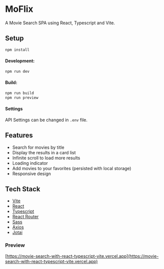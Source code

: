 # MoFlix

A Movie Search SPA using React, Typescript and Vite.

## Setup

```bash
npm install
```

#### Development:

```bash
npm run dev
```

#### Build:

```bash
npm run build
npm run preview
```

#### Settings

API Settings can be changed in `.env` file.

## Features

- Search for movies by title
- Display the results in a card list
- Infinite scroll to load more results
- Loading indicator
- Add movies to your favorites (persisted with local storage)
- Responsive design

## Tech Stack

- [Vite](https://vite.io/)
- [React](https://reactjs.org/)
- [Typescript](https://www.typescriptlang.org/)
- [React Router](https://reacttraining.com/react-router/)
- [Sass](https://sass-lang.com/)
- [Axios](https://github.com/axios/axios)
- [Jotai](https://jotai.org/)

### Preview

[https://movie-search-with-react-typescript-vite.vercel.app](https://movie-search-with-react-typescript-vite.vercel.app)
